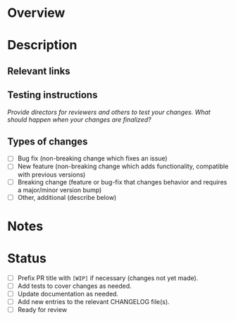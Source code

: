 <!-- Pull request template for Kosu projects. Modify as needed. -->
<!-- Delete any sub-sections not used rather than leaving them empty. -->

# Overview

<!-- Provide a brief (few sentences) summary of the PR and it's purpose. May include plans if a [WIP]. -->

# Description

<!-- Describe in detail what changes you plan to make in this section and sub-sections. -->

## Relevant links

<!-- Link any supporting material to help people understand your PR. This may include links to discussions that took place in an issue or other forum, or links to the problematic code you plan to change.-->

## Testing instructions

_Provide directors for reviewers and others to test your changes. What should happen when your changes are finalized?_

## Types of changes

<!-- Check one of the boxes below, and add additional information as necessary. -->

-   [ ] Bug fix (non-breaking change which fixes an issue)
-   [ ] New feature (non-breaking change which adds functionality, compatible with previous versions)
-   [ ] Breaking change (feature or bug-fix that changes behavior and requires a major/minor version bump)
-   [ ] Other, additional (describe below)

# Notes

<!-- Include any additional comments, thoughts, questions, or discussion items here that don't fit elsewhere. Omit as needed. -->

# Status

<!-- Use this section to keep reviewers and maintainers up-to-date with the status and progress of your PR. Check any boxes that are already complete upon creation of the PR, and update whenever necessary. Don't hesitate to ask for help. -->

<!-- Make sure to check the "Ready for review" box when you are signing off on your changes for merge! -->

-   [ ] Prefix PR title with `[WIP]` if necessary (changes not yet made).
-   [ ] Add tests to cover changes as needed.
-   [ ] Update documentation as needed.
-   [ ] Add new entries to the relevant CHANGELOG file(s).
-   [ ] Ready for review
